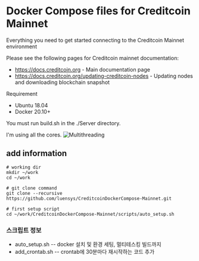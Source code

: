 # Docker Compose files for Creditcoin Mainnet

Everything you need to get started connecting to the Creditcoin Mainnet environment

Please see the following pages for Creditcoin mainnet documentation:

- https://docs.creditcoin.org - Main documentation page
- https://docs.creditcoin.org/updating-creditcoin-nodes - Updating nodes and downloading blockchain snapshot

Requirement

- Ubuntu 18.04
- Docker 20.10+

You must run build.sh in the ./Server directory.

I'm using all the cores.
![Multithreading](https://user-images.githubusercontent.com/19469291/128811623-c0c66a92-8150-455a-b3a6-e6cd96adb0d3.png)

## add information

```
# working dir
mkdir ~/work
cd ~/work

# git clone command
git clone --recursive https://github.com/luensys/CreditcoinDockerCompose-Mainnet.git

# first setup script
cd ~/work/CreditcoinDockerCompose-Mainnet/scripts/auto_setup.sh

```

### 스크립트 정보

- auto_setup.sh
  -- docker 설치 및 환경 세팅, 멀티테스킹 빌드까지
- add_crontab.sh
  -- crontab에 30분마다 재시작하는 코드 추가
